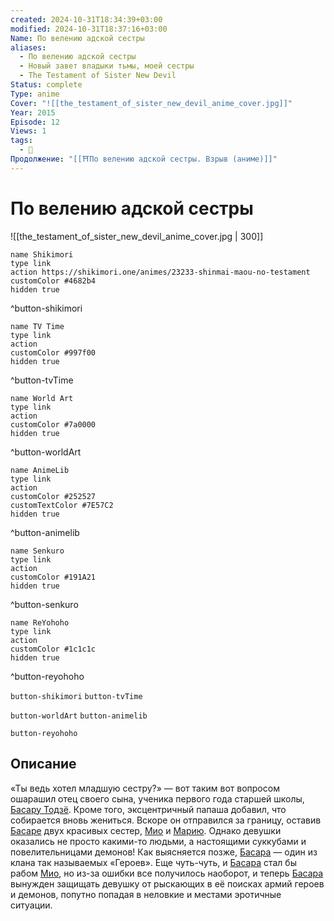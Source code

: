 ```yaml
---
created: 2024-10-31T18:34:39+03:00
modified: 2024-10-31T18:37:16+03:00
Name: По велению адской сестры
aliases:
  - По велению адской сестры
  - Новый завет владыки тьмы, моей сестры
  - The Testament of Sister New Devil
Status: complete
Type: anime
Cover: "![[the_testament_of_sister_new_devil_anime_cover.jpg]]"
Year: 2015
Episode: 12
Views: 1
tags:
  - 🔞
Продолжение: "[[⛩️По велению адской сестры. Взрыв (аниме)]]"
---
```


# По велению адской сестры

![[the_testament_of_sister_new_devil_anime_cover.jpg | 300]]

```button
name Shikimori
type link
action https://shikimori.one/animes/23233-shinmai-maou-no-testament
customColor #4682b4
hidden true
```
^button-shikimori

```button
name TV Time
type link
action 
customColor #997f00
hidden true
```
^button-tvTime

```button
name World Art
type link
action 
customColor #7a0000
hidden true
```
^button-worldArt

```button
name AnimeLib
type link
action 
customColor #252527
customTextColor #7E57C2
hidden true
```
^button-animelib

```button
name Senkuro
type link
action 
customColor #191A21
hidden true
```
^button-senkuro

```button
name ReYohoho
type link
action 
customColor #1c1c1c
hidden true
```
^button-reyohoho



`button-shikimori` `button-tvTime`

`button-worldArt` `button-animelib`

`button-reyohoho`

## Описание

«Ты ведь хотел младшую сестру?» — вот таким вот вопросом ошарашил отец своего сына, ученика первого года старшей школы, [Басару Тодзё](https://shikimori.one/characters/94339-basara-toujou). Кроме того, эксцентричный папаша добавил, что собирается вновь жениться. Вскоре он отправился за границу, оставив [Басаре](https://shikimori.one/characters/94339-basara-toujou) двух красивых сестер, [Мио](https://shikimori.one/characters/92789-mio-naruse) и [Марию](https://shikimori.one/characters/110933-maria-naruse). Однако девушки оказались не просто какими-то людьми, а настоящими суккубами и повелительницами демонов! Как выясняется позже, [Басара](https://shikimori.one/characters/94339-basara-toujou) — один из клана так называемых «Героев». Еще чуть-чуть, и [Басара](https://shikimori.one/characters/94339-basara-toujou) стал бы рабом [Мио](https://shikimori.one/characters/92789-mio-naruse), но из-за ошибки все получилось наоборот, и теперь [Басара](https://shikimori.one/characters/94339-basara-toujou) вынужден защищать девушку от рыскающих в её поисках армий героев и демонов, попутно попадая в неловкие и местами эротичные ситуации.
